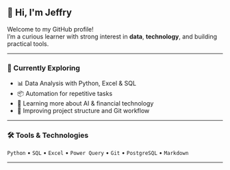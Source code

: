 ## 👋 Hi, I'm Jeffry

Welcome to my GitHub profile!  
I’m a curious learner with strong interest in **data**, **technology**, and building practical tools.

---

### 🌱 Currently Exploring
- 📊 Data Analysis with Python, Excel & SQL
- 📦 Automation for repetitive tasks
- 🧠 Learning more about AI & financial technology
- 📁 Improving project structure and Git workflow

---

### 🛠 Tools & Technologies
`Python` • `SQL` • `Excel` • `Power Query` • `Git` • `PostgreSQL` • `Markdown`

---
